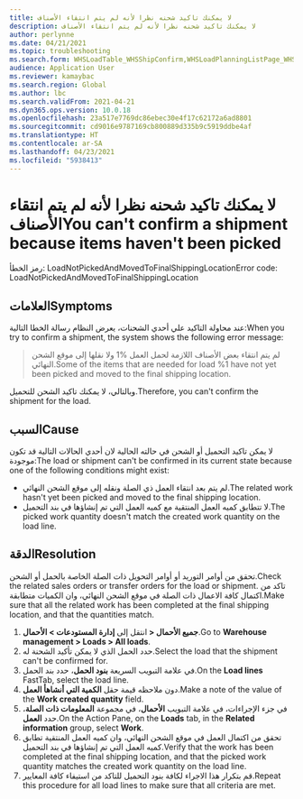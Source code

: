 ```yaml
---
title: لا يمكنك تاكيد شحنه نظرا لأنه لم يتم انتقاء الأصناف
description: لا يمكنك تاكيد شحنه نظرا لأنه لم يتم انتقاء الأصناف
author: perlynne
ms.date: 04/21/2021
ms.topic: troubleshooting
ms.search.form: WHSLoadTable_WHSShipConfirm,WHSLoadPlanningListPage_WHSShipConfirm,WHSLoadPlanningWorkbench_WHSShipConfirm,WHSTransportLoad_WHSShipConfirm,WHSShipPlanningListPage_WHSShipConfirm,WHSShipmentDetails_WHSShipConfirm,WHSWorkTable_WHSShipConfirm,WHSWorkTableListPage_WHSShipConfirm,Dialog_WHSOutboundShipConfirmController_WHSOutboundShipConfirm
audience: Application User
ms.reviewer: kamaybac
ms.search.region: Global
ms.author: lbc
ms.search.validFrom: 2021-04-21
ms.dyn365.ops.version: 10.0.18
ms.openlocfilehash: 23a517e7769dc86ebec30e4f17c62172a6ad8801
ms.sourcegitcommit: cd9016e9787169cb800889d335b9c5919ddbe4af
ms.translationtype: HT
ms.contentlocale: ar-SA
ms.lasthandoff: 04/23/2021
ms.locfileid: "5938413"
---
```

# <a name="you-cant-confirm-a-shipment-because-items-havent-been-picked"></a><span data-ttu-id="da6b4-103">لا يمكنك تاكيد شحنه نظرا لأنه لم يتم انتقاء الأصناف</span><span class="sxs-lookup"><span data-stu-id="da6b4-103">You can't confirm a shipment because items haven't been picked</span></span>

<span data-ttu-id="da6b4-104">رمز الخطأ: LoadNotPickedAndMovedToFinalShippingLocation</span><span class="sxs-lookup"><span data-stu-id="da6b4-104">Error code: LoadNotPickedAndMovedToFinalShippingLocation</span></span>

## <a name="symptoms"></a><span data-ttu-id="da6b4-105">العلامات</span><span class="sxs-lookup"><span data-stu-id="da6b4-105">Symptoms</span></span>

<span data-ttu-id="da6b4-106">عند محاولة التاكيد علي أحدي الشحنات، يعرض النظام رسالة الخطا التالية:</span><span class="sxs-lookup"><span data-stu-id="da6b4-106">When you try to confirm a shipment, the system shows the following error message:</span></span>

> <span data-ttu-id="da6b4-107">لم يتم انتقاء بعض الأصناف اللازمة لحمل العمل %1 ولا نقلها إلى موقع الشحن النهائي.</span><span class="sxs-lookup"><span data-stu-id="da6b4-107">Some of the items that are needed for load %1 have not yet been picked and moved to the final shipping location.</span></span>

<span data-ttu-id="da6b4-108">وبالتالي، لا يمكنك تاكيد الشحن للتحميل.</span><span class="sxs-lookup"><span data-stu-id="da6b4-108">Therefore, you can't confirm the shipment for the load.</span></span>

## <a name="cause"></a><span data-ttu-id="da6b4-109">السبب</span><span class="sxs-lookup"><span data-stu-id="da6b4-109">Cause</span></span>

<span data-ttu-id="da6b4-110">لا يمكن تاكيد التحميل أو الشحن في حالته الحالية لان أحدي الحالات التالية قد تكون موجودة:</span><span class="sxs-lookup"><span data-stu-id="da6b4-110">The load or shipment can't be confirmed in its current state because one of the following conditions might exist:</span></span>

- <span data-ttu-id="da6b4-111">لم يتم بعد انتقاء العمل ذي الصلة ونقله إلى موقع الشحن النهائي.</span><span class="sxs-lookup"><span data-stu-id="da6b4-111">The related work hasn't yet been picked and moved to the final shipping location.</span></span>
- <span data-ttu-id="da6b4-112">لا تتطابق كميه العمل المنتقية مع كميه العمل التي تم إنشاؤها في بند التحميل.</span><span class="sxs-lookup"><span data-stu-id="da6b4-112">The picked work quantity doesn't match the created work quantity on the load line.</span></span>

## <a name="resolution"></a><span data-ttu-id="da6b4-113">الدقة</span><span class="sxs-lookup"><span data-stu-id="da6b4-113">Resolution</span></span>

<span data-ttu-id="da6b4-114">تحقق من أوامر التوريد أو أوامر التحويل ذات الصلة الخاصة بالحمل أو الشحن.</span><span class="sxs-lookup"><span data-stu-id="da6b4-114">Check the related sales orders or transfer orders for the load or shipment.</span></span> <span data-ttu-id="da6b4-115">تاكد من اكتمال كافة الاعمال ذات الصلة في موقع الشحن النهائي، وان الكميات متطابقة.</span><span class="sxs-lookup"><span data-stu-id="da6b4-115">Make sure that all the related work has been completed at the final shipping location, and that the quantities match.</span></span>

1. <span data-ttu-id="da6b4-116">انتقل إلى **إدارة المستودعات \> الأحمال‏‎ \> جميع الأحمال‏‎**.</span><span class="sxs-lookup"><span data-stu-id="da6b4-116">Go to **Warehouse management \> Loads \> All loads**.</span></span>
1. <span data-ttu-id="da6b4-117">حدد الحمل الذي لا يمكن تأكيد الشحنة له.</span><span class="sxs-lookup"><span data-stu-id="da6b4-117">Select the load that the shipment can't be confirmed for.</span></span>
1. <span data-ttu-id="da6b4-118">في علامة التبويب السريعة **بنود الحمل**، حدد بند الحمل.</span><span class="sxs-lookup"><span data-stu-id="da6b4-118">On the **Load lines** FastTab, select the load line.</span></span>
1. <span data-ttu-id="da6b4-119">دون ملاحظه قيمة حقل **الكمية التي أنشاهأ العمل**.</span><span class="sxs-lookup"><span data-stu-id="da6b4-119">Make a note of the value of the **Work created quantity** field.</span></span>
1. <span data-ttu-id="da6b4-120">في جزء الإجراءات، في علامة التبويب **الأحمال**، في مجموعة **المعلومات ذات الصلة**، حدد **العمل**.</span><span class="sxs-lookup"><span data-stu-id="da6b4-120">On the Action Pane, on the **Loads** tab, in the **Related information** group, select **Work**.</span></span>
1. <span data-ttu-id="da6b4-121">تحقق من اكتمال العمل في موقع الشحن النهائي، وان كميه العمل المنتقية تطابق كميه العمل التي تم إنشاؤها في بند التحميل.</span><span class="sxs-lookup"><span data-stu-id="da6b4-121">Verify that the work has been completed at the final shipping location, and that the picked work quantity matches the created work quantity on the load line.</span></span>
1. <span data-ttu-id="da6b4-122">قم بتكرار هذا الاجراء لكافة بنود التحميل للتاكد من استيفاء كافة المعايير.</span><span class="sxs-lookup"><span data-stu-id="da6b4-122">Repeat this procedure for all load lines to make sure that all criteria are met.</span></span>
